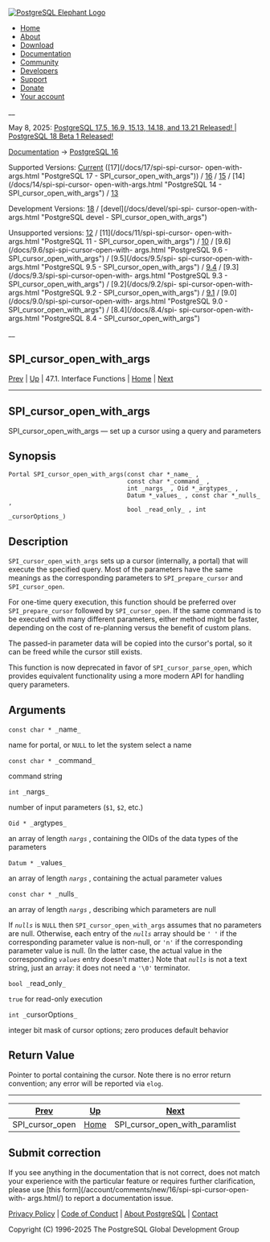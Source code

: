 [ ![PostgreSQL Elephant Logo](/media/img/about/press/elephant.png) ](/)

  * [Home](/ "Home")
  * [About](/about/ "About")
  * [Download](/download/ "Download")
  * [Documentation](/docs/ "Documentation")
  * [Community](/community/ "Community")
  * [Developers](/developer/ "Developers")
  * [Support](/support/ "Support")
  * [Donate](/about/donate/ "Donate")
  * [Your account](/account/ "Your account")

__

May 8, 2025: [ PostgreSQL 17.5, 16.9, 15.13, 14.18, and 13.21 Released! ](/about/news/postgresql-175-169-1513-1418-and-1321-released-3072/) | [ PostgreSQL 18 Beta 1 Released! ](/about/news/postgresql-18-beta-1-released-3070/)

[Documentation](/docs/ "Documentation") -> [PostgreSQL
16](/docs/16/index.html)

Supported Versions: [Current](/docs/current/spi-spi-cursor-open-with-args.html
"PostgreSQL 17 - SPI_cursor_open_with_args") ([17](/docs/17/spi-spi-cursor-
open-with-args.html "PostgreSQL 17 - SPI_cursor_open_with_args")) /
[16](/docs/16/spi-spi-cursor-open-with-args.html "PostgreSQL 16 -
SPI_cursor_open_with_args") / [15](/docs/15/spi-spi-cursor-open-with-args.html
"PostgreSQL 15 - SPI_cursor_open_with_args") / [14](/docs/14/spi-spi-cursor-
open-with-args.html "PostgreSQL 14 - SPI_cursor_open_with_args") /
[13](/docs/13/spi-spi-cursor-open-with-args.html "PostgreSQL 13 -
SPI_cursor_open_with_args")

Development Versions: [18](/docs/18/spi-spi-cursor-open-with-args.html
"PostgreSQL 18 - SPI_cursor_open_with_args") / [devel](/docs/devel/spi-spi-
cursor-open-with-args.html "PostgreSQL devel - SPI_cursor_open_with_args")

Unsupported versions: [12](/docs/12/spi-spi-cursor-open-with-args.html
"PostgreSQL 12 - SPI_cursor_open_with_args") / [11](/docs/11/spi-spi-cursor-
open-with-args.html "PostgreSQL 11 - SPI_cursor_open_with_args") /
[10](/docs/10/spi-spi-cursor-open-with-args.html "PostgreSQL 10 -
SPI_cursor_open_with_args") / [9.6](/docs/9.6/spi-spi-cursor-open-with-
args.html "PostgreSQL 9.6 - SPI_cursor_open_with_args") / [9.5](/docs/9.5/spi-
spi-cursor-open-with-args.html "PostgreSQL 9.5 - SPI_cursor_open_with_args") /
[9.4](/docs/9.4/spi-spi-cursor-open-with-args.html "PostgreSQL 9.4 -
SPI_cursor_open_with_args") / [9.3](/docs/9.3/spi-spi-cursor-open-with-
args.html "PostgreSQL 9.3 - SPI_cursor_open_with_args") / [9.2](/docs/9.2/spi-
spi-cursor-open-with-args.html "PostgreSQL 9.2 - SPI_cursor_open_with_args") /
[9.1](/docs/9.1/spi-spi-cursor-open-with-args.html "PostgreSQL 9.1 -
SPI_cursor_open_with_args") / [9.0](/docs/9.0/spi-spi-cursor-open-with-
args.html "PostgreSQL 9.0 - SPI_cursor_open_with_args") / [8.4](/docs/8.4/spi-
spi-cursor-open-with-args.html "PostgreSQL 8.4 - SPI_cursor_open_with_args")

__

SPI_cursor_open_with_args  
---  
[Prev](spi-spi-cursor-open.html "SPI_cursor_open")  | [Up](spi-interface.html "47.1. Interface Functions") | 47.1. Interface Functions | [Home](index.html "PostgreSQL 16.9 Documentation") |  [Next](spi-spi-cursor-open-with-paramlist.html "SPI_cursor_open_with_paramlist")  
  
* * *

## SPI_cursor_open_with_args

SPI_cursor_open_with_args — set up a cursor using a query and parameters

## Synopsis

    
    
    Portal SPI_cursor_open_with_args(const char *_name_ ,
                                     const char *_command_ ,
                                     int _nargs_ , Oid *_argtypes_ ,
                                     Datum *_values_ , const char *_nulls_ ,
                                     bool _read_only_ , int _cursorOptions_)
    

## Description

`SPI_cursor_open_with_args` sets up a cursor (internally, a portal) that will
execute the specified query. Most of the parameters have the same meanings as
the corresponding parameters to `SPI_prepare_cursor` and `SPI_cursor_open`.

For one-time query execution, this function should be preferred over
`SPI_prepare_cursor` followed by `SPI_cursor_open`. If the same command is to
be executed with many different parameters, either method might be faster,
depending on the cost of re-planning versus the benefit of custom plans.

The passed-in parameter data will be copied into the cursor's portal, so it
can be freed while the cursor still exists.

This function is now deprecated in favor of `SPI_cursor_parse_open`, which
provides equivalent functionality using a more modern API for handling query
parameters.

## Arguments

`const char * _`name`_`

    

name for portal, or `NULL` to let the system select a name

`const char * _`command`_`

    

command string

`int _`nargs`_`

    

number of input parameters (`$1`, `$2`, etc.)

`Oid * _`argtypes`_`

    

an array of length _`nargs`_ , containing the OIDs of the data types of the
parameters

`Datum * _`values`_`

    

an array of length _`nargs`_ , containing the actual parameter values

`const char * _`nulls`_`

    

an array of length _`nargs`_ , describing which parameters are null

If _`nulls`_ is `NULL` then `SPI_cursor_open_with_args` assumes that no
parameters are null. Otherwise, each entry of the _`nulls`_ array should be `'
'` if the corresponding parameter value is non-null, or `'n'` if the
corresponding parameter value is null. (In the latter case, the actual value
in the corresponding _`values`_ entry doesn't matter.) Note that _`nulls`_ is
not a text string, just an array: it does not need a `'\0'` terminator.

`bool _`read_only`_`

    

`true` for read-only execution

`int _`cursorOptions`_`

    

integer bit mask of cursor options; zero produces default behavior

## Return Value

Pointer to portal containing the cursor. Note there is no error return
convention; any error will be reported via `elog`.

* * *

[Prev](spi-spi-cursor-open.html "SPI_cursor_open")  | [Up](spi-interface.html "47.1. Interface Functions") |  [Next](spi-spi-cursor-open-with-paramlist.html "SPI_cursor_open_with_paramlist")  
---|---|---  
SPI_cursor_open  | [Home](index.html "PostgreSQL 16.9 Documentation") |  SPI_cursor_open_with_paramlist  
  
## Submit correction

If you see anything in the documentation that is not correct, does not match
your experience with the particular feature or requires further clarification,
please use [this form](/account/comments/new/16/spi-spi-cursor-open-with-
args.html/) to report a documentation issue.

[Privacy Policy](/about/privacypolicy) | [Code of Conduct](/about/policies/coc/) | [About PostgreSQL](/about/) | [Contact](/about/contact/)  

Copyright (C) 1996-2025 The PostgreSQL Global Development Group

